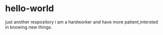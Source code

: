 # hello-world
just another respository
i am a hardworker and have more patient,intersted in knowing new things.
